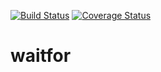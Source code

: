 [![Build Status](https://travis-ci.org/st3v/waitfor.svg?branch=master)](https://travis-ci.org/st3v/waitfor)
[![Coverage Status](https://coveralls.io/repos/st3v/waitfor/badge.svg?branch=master&service=github)](https://coveralls.io/github/st3v/waitfor?branch=master)

# waitfor
